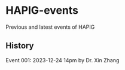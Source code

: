 # HAPIG-events

Previous and latest events of HAPIG

## History

Event 001: 2023-12-24 14pm by Dr. Xin Zhang
